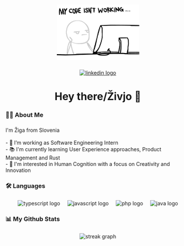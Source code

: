 <div align="center">
  <img height="150" src="./0_s2ivt9cecdqsXvts.gif"  />
</div>

###

<div align="center">
  <a href="https://www.linkedin.com/in/ziga-solar" target="_blank">
    <img src="https://img.shields.io/static/v1?message=LinkedIn&logo=linkedin&label=&color=0077B5&logoColor=white&labelColor=&style=for-the-badge" height="25" alt="linkedin logo"  />
  </a>
</div>

###

<h1 align="center">Hey there/Živjo 👋</h1>

###

<h3 align="left">👩‍💻  About Me</h3>

###

<p align="left">I'm Žiga from Slovenia<br><br>- 🔭 I’m working as Software Engineering Intern<br>- 📚 I'm currently learning User Experience approaches, Product Management and Rust<br>- 🧐 I'm interested in Human Cognition with a focus on Creativity and Innovation</p>

###

<h3 align="left">🛠 Languages</h3>

###

<div align="center">
  <img src="https://cdn.jsdelivr.net/gh/devicons/devicon/icons/typescript/typescript-original.svg" height="40" alt="typescript logo"  />
  <img width="12" />
  <img src="https://cdn.jsdelivr.net/gh/devicons/devicon/icons/javascript/javascript-original.svg" height="40" alt="javascript logo"  />
  <img width="12" />
  <img src="https://cdn.jsdelivr.net/gh/devicons/devicon/icons/php/php-original.svg" height="40" alt="php logo"  />
  <img width="12" />
  <img src="https://cdn.jsdelivr.net/gh/devicons/devicon/icons/java/java-original.svg" height="40" alt="java logo"  />
</div>

###

<h3 align="left">📊   My Github Stats</h3>

###

<div align="center">
  <img src="https://streak-stats.demolab.com?user=ziga-solar&locale=en&mode=daily&theme=dark&hide_border=false&border_radius=5&order=3" height="220" alt="streak graph"  />
</div>

###
